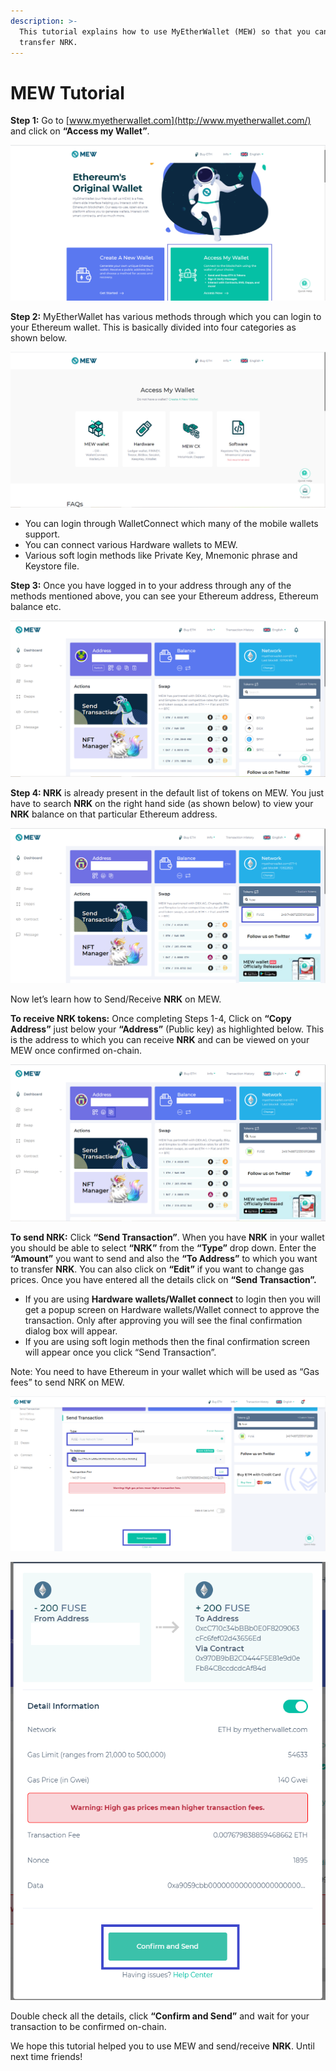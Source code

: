 ```yaml
---
description: >-
  This tutorial explains how to use MyEtherWallet (MEW) so that you can view and
  transfer NRK.
---
```


# MEW Tutorial

**Step 1:** Go to [www.myetherwallet.com](http://www.myetherwallet.com/) and click on **“Access my Wallet”**.

![](../.gitbook/assets/2%20%283%29.png)

**Step 2:** MyEtherWallet has various methods through which you can login to your Ethereum wallet. This is basically divided into four categories as shown below.

![](../.gitbook/assets/1%20%282%29.png)

* You can login through WalletConnect which many of the mobile wallets support.
* You can connect various Hardware wallets to MEW.
* Various soft login methods like Private Key, Mnemonic phrase and Keystore file.

**Step 3:** Once you have logged in to your address through any of the methods mentioned above, you can see your Ethereum address, Ethereum balance etc.

![](../.gitbook/assets/6%20%283%29.png)

**Step 4: NRK** is already present in the default list of tokens on MEW. You just have to search **NRK** on the right hand side \(as shown below\) to view your **NRK** balance on that particular Ethereum address.

![](../.gitbook/assets/7%20%282%29.png)

Now let’s learn how to Send/Receive **NRK** on MEW.

**To receive NRK tokens:** Once completing Steps 1-4, Click on **“Copy Address”** just below your **“Address”** \(Public key\) as highlighted below. This is the address to which you can receive **NRK** and can be viewed on your MEW once confirmed on-chain.

![](../.gitbook/assets/8.png)

**To send NRK:** Click **“Send Transaction”**. When you have **NRK** in your wallet you should be able to select **“NRK”** from the **“Type”** drop down. Enter the **“Amount”** you want to send and also the **“To Address”** to which you want to transfer **NRK**. You can also click on **“Edit”** if you want to change gas prices. Once you have entered all the details click on **“Send Transaction”.**

* If you are using **Hardware wallets/Wallet connect** to login then you will get a popup screen on Hardware wallets/Wallet connect to approve the transaction. Only after approving you will see the final confirmation dialog box will appear.
*  If you are using soft login methods then the final confirmation screen will appear once you click “Send Transaction”.

Note: You need to have Ethereum in your wallet which will be used as “Gas fees” to send NRK on MEW.

![](../.gitbook/assets/9%20%282%29.png)

![](../.gitbook/assets/10%20%281%29.png)

Double check all the details, click **“Confirm and Send”** and wait for your transaction to be confirmed on-chain.

We hope this tutorial helped you to use MEW and send/receive **NRK**. Until next time friends!

